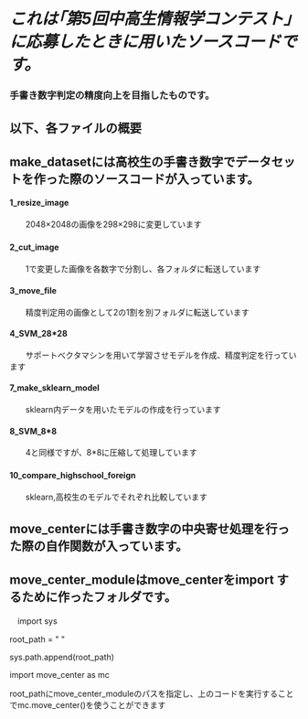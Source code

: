 # *これは｢第5回中高生情報学コンテスト｣に応募したときに用いたソースコードです。*

### 手書き数字判定の精度向上を目指したものです。



## 以下、各ファイルの概要



## make_datasetには高校生の手書き数字でデータセットを作った際のソースコードが入っています。

 #### 1_resize_image      
　　2048×2048の画像を298×298に変更しています

 #### 2_cut_image　　　    
　　1で変更した画像を各数字で分割し、各フォルダに転送しています

 #### 3_move_file         
　　精度判定用の画像として2の1割を別フォルダに転送しています

 #### 4_SVM_28*28         
　　サポートべクタマシンを用いて学習させモデルを作成、精度判定を行っています

 #### 7_make_sklearn_model  
　　sklearn内データを用いたモデルの作成を行っています

 #### 8_SVM_8*8           
　　4と同様ですが、8*8に圧縮して処理しています

 #### 10_compare_highschool_foreign　　
　　sklearn,高校生のモデルでそれぞれ比較しています


## move_centerには手書き数字の中央寄せ処理を行った際の自作関数が入っています。

## move_center_moduleはmove_centerをimport するために作ったフォルダです。
　import sys

  root_path = " "

  sys.path.append(root_path)

  import move_center as mc

 root_pathにmove_center_moduleのパスを指定し、上のコードを実行することでmc.move_center()を使うことができます


